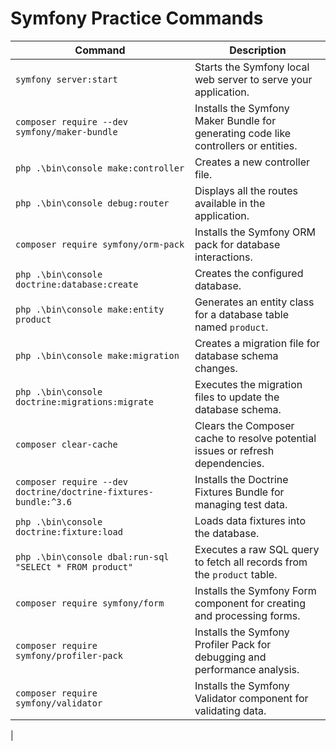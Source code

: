 # Symfony Practice Commands

| **Command**                                  | **Description**                                                                 |
|----------------------------------------------|---------------------------------------------------------------------------------|
| `symfony server:start`                       | Starts the Symfony local web server to serve your application.                 |
| `composer require --dev symfony/maker-bundle`| Installs the Symfony Maker Bundle for generating code like controllers or entities.|
| `php .\bin\console make:controller`          | Creates a new controller file.                                                 |
| `php .\bin\console debug:router`             | Displays all the routes available in the application.                          |
| `composer require symfony/orm-pack`          | Installs the Symfony ORM pack for database interactions.                       |
| `php .\bin\console doctrine:database:create` | Creates the configured database.                                               |
| `php .\bin\console make:entity product`      | Generates an entity class for a database table named `product`.                |
| `php .\bin\console make:migration`           | Creates a migration file for database schema changes.                          |
| `php .\bin\console doctrine:migrations:migrate` | Executes the migration files to update the database schema.                    |
| `composer clear-cache`                       | Clears the Composer cache to resolve potential issues or refresh dependencies. |
| `composer require --dev doctrine/doctrine-fixtures-bundle:^3.6` | Installs the Doctrine Fixtures Bundle for managing test data.                |
| `php .\bin\console doctrine:fixture:load`    | Loads data fixtures into the database.                                         |
| `php .\bin\console dbal:run-sql "SELECt * FROM product"` | Executes a raw SQL query to fetch all records from the `product` table.     |
| `composer require symfony/form`              | Installs the Symfony Form component for creating and processing forms.         |
| `composer require symfony/profiler-pack`     | Installs the Symfony Profiler Pack for debugging and performance analysis.     |
| `composer require symfony/validator`         | Installs the Symfony Validator component for validating data.                  |
|